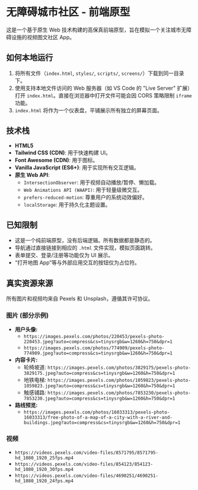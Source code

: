 # 无障碍城市社区 - 前端原型

这是一个基于原生 Web 技术构建的高保真前端原型，旨在模拟一个关注城市无障碍设施的视频图文社区 App。

## 如何本地运行

1.  将所有文件（`index.html`, `styles/`, `scripts/`, `screens/`）下载到同一目录下。
2.  使用支持本地文件访问的 Web 服务器（如 VS Code 的 "Live Server" 扩展）打开 `index.html`。直接在浏览器中打开文件可能会因 CORS 策略限制 `iframe` 功能。
3.  `index.html` 将作为一个仪表盘，平铺展示所有独立的屏幕页面。

## 技术栈

-   **HTML5**
-   **Tailwind CSS (CDN)**: 用于快速构建 UI。
-   **Font Awesome (CDN)**: 用于图标。
-   **Vanilla JavaScript (ES6+)**: 用于实现所有交互逻辑。
-   **原生 Web API**:
    -   `IntersectionObserver`: 用于视频自动播放/暂停、懒加载。
    -   `Web Animations API (WAAPI)`: 用于轻量级微交互。
    -   `prefers-reduced-motion`: 尊重用户的系统动效偏好。
    -   `localStorage`: 用于持久化主题设置。

## 已知限制

-   这是一个纯前端原型，没有后端逻辑。所有数据都是静态的。
-   导航通过直接链接到相应的 `.html` 文件实现，模拟页面跳转。
-   表单提交、登录/注册等功能仅为 UI 展示。
-   “打开地图 App”等与外部应用交互的按钮仅为占位符。

## 真实资源来源

所有图片和视频均来自 Pexels 和 Unsplash，遵循其许可协议。

### 图片 (部分示例)
-   **用户头像:**
    -   `https://images.pexels.com/photos/220453/pexels-photo-220453.jpeg?auto=compress&cs=tinysrgb&w=1260&h=750&dpr=1`
    -   `https://images.pexels.com/photos/774909/pexels-photo-774909.jpeg?auto=compress&cs=tinysrgb&w=1260&h=750&dpr=1`
-   **内容卡片:**
    -   轮椅坡道: `https://images.pexels.com/photos/3829175/pexels-photo-3829175.jpeg?auto=compress&cs=tinysrgb&w=1260&h=750&dpr=1`
    -   地铁电梯: `https://images.pexels.com/photos/1059823/pexels-photo-1059823.jpeg?auto=compress&cs=tinysrgb&w=1260&h=750&dpr=1`
    -   触感铺路: `https://images.pexels.com/photos/7853230/pexels-photo-7853230.jpeg?auto=compress&cs=tinysrgb&w=1260&h=750&dpr=1`
-   **路线预览:**
    -   `https://images.pexels.com/photos/16033313/pexels-photo-16033313/free-photo-of-a-map-of-a-city-with-a-river-and-buildings.jpeg?auto=compress&cs=tinysrgb&w=1260&h=750&dpr=1`

### 视频
-   `https://videos.pexels.com/video-files/8571795/8571795-hd_1080_1920_25fps.mp4`
-   `https://videos.pexels.com/video-files/854123/854123-hd_1080_1920_30fps.mp4`
-   `https://videos.pexels.com/video-files/4690251/4690251-hd_1080_1920_24fps.mp4`
